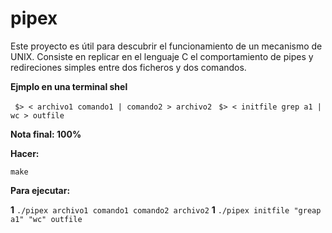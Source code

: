 # pipex
Este proyecto es útil para descubrir el funcionamiento de un mecanismo de UNIX. Consiste en replicar en el lenguaje C el comportamiento de pipes y redireciones simples entre dos ficheros y dos comandos. 

**Ejmplo en una terminal shel**

` $> < archivo1 comando1 | comando2 > archivo2`
` $> < initfile grep a1 | wc > outfile`

**Nota final:  100%** 

**Hacer:** 

`make`

**Para ejecutar:** 

**1** `./pipex archivo1 comando1 comando2 archivo2` 
**1** `./pipex initfile "greap a1" "wc" outfile` 



